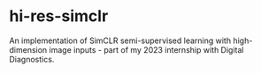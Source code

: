 # hi-res-simclr
An implementation of SimCLR semi-supervised learning with high-dimension image inputs - part of my 2023 internship with Digital Diagnostics.
